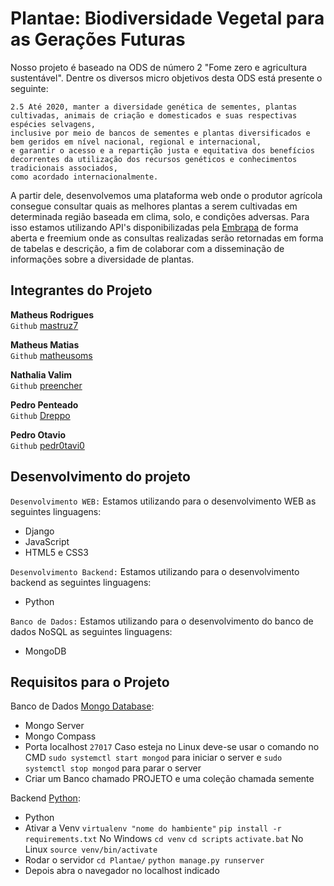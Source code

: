 # Plantae: Biodiversidade Vegetal para as Gerações Futuras

Nosso projeto é baseado na ODS de número 2 "Fome zero e agricultura sustentável". Dentre os diversos micro objetivos desta ODS está presente o seguinte:

```
2.5 Até 2020, manter a diversidade genética de sementes, plantas cultivadas, animais de criação e domesticados e suas respectivas espécies selvagens,
inclusive por meio de bancos de sementes e plantas diversificados e bem geridos em nível nacional, regional e internacional,
e garantir o acesso e a repartição justa e equitativa dos benefícios decorrentes da utilização dos recursos genéticos e conhecimentos tradicionais associados,
como acordado internacionalmente.
```

A partir dele, desenvolvemos uma plataforma web onde o produtor agrícola consegue consultar quais as melhores plantas a serem cultivadas em determinada região baseada em clima, solo, e condições adversas. Para isso estamos utilizando API's disponibilizadas pela [Embrapa](https://www.agroapi.cnptia.embrapa.br/portal/) de forma aberta e freemium onde as consultas realizadas serão retornadas em forma de tabelas e descrição, a fim de colaborar com a disseminação de informações sobre a diversidade de plantas.

## Integrantes do Projeto

<b>Matheus Rodrigues</b> <br>
`Github` [mastruz7](https://github.com/mastruz7)

<b>Matheus Matias</b> <br>
`Github` [matheusoms](https://github.com/matheusoms)

<b>Nathalia Valim</b> <br>
`Github` [preencher](https://github.com/)

<b>Pedro Penteado</b> <br>
`Github` [Dreppo](https://github.com/Dreppo)

<b>Pedro Otavio</b> <br>
`Github` [pedr0tavi0](https://github.com/pedr0tavi0)

## Desenvolvimento do projeto

`Desenvolvimento WEB:` Estamos utilizando para o desenvolvimento WEB as seguintes linguagens:
- Django
- JavaScript
- HTML5 e CSS3

`Desenvolvimento Backend:` Estamos utilizando para o desenvolvimento backend as seguintes linguagens:
- Python

`Banco de Dados:` Estamos utilizando para o desenvolvimento do banco de dados NoSQL as seguintes linguagens:
- MongoDB

## Requisitos para o Projeto

Banco de Dados [Mongo Database](https://www.mongodb.com/):
- Mongo Server
- Mongo Compass
- Porta localhost `27017`
Caso esteja no Linux deve-se usar o comando no CMD `sudo systemctl start mongod` para iniciar o server e
`sudo systemctl stop mongod` para parar o server
- Criar um Banco chamado PROJETO e uma coleção chamada semente
  
  
Backend [Python](https://www.python.org/):
- Python
- Ativar a Venv 
`virtualenv "nome do hambiente"`
`pip install -r requirements.txt`
No Windows `cd venv` `cd scripts` `activate.bat`
No Linux `source venv/bin/activate`
- Rodar o servidor
`cd Plantae/`
`python manage.py runserver`
- Depois abra o navegador no localhost indicado





